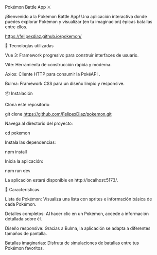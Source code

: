 Pokémon Battle App ⚔️

¡Bienvenido a la Pokémon Battle App! Una aplicación interactiva donde puedes explorar Pokémon y visualizar (en tu imaginación) épicas batallas entre ellos.

https://felipexdiaz.github.io/pokemon/

🚀 Tecnologías utilizadas

Vue 3: Framework progresivo para construir interfaces de usuario.

Vite: Herramienta de construcción rápida y moderna.

Axios: Cliente HTTP para consumir la PokéAPI
.

Bulma: Framework CSS para un diseño limpio y responsive.

📦 Instalación

Clona este repositorio:

git clone https://github.com/FelipexDiaz/pokemon.git


Navega al directorio del proyecto:

cd pokemon


Instala las dependencias:

npm install


Inicia la aplicación:

npm run dev


La aplicación estará disponible en http://localhost:5173/.

🌟 Características

Lista de Pokémon: Visualiza una lista con sprites e información básica de cada Pokémon.

Detalles completos: Al hacer clic en un Pokémon, accede a información detallada sobre él.

Diseño responsive: Gracias a Bulma, la aplicación se adapta a diferentes tamaños de pantalla.

Batallas imaginarias: Disfruta de simulaciones de batallas entre tus Pokémon favoritos.